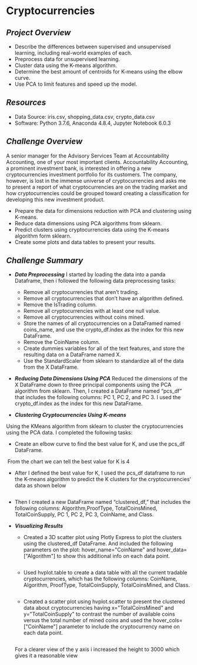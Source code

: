 # Cryptocurrencies

## ***Project Overview***

  * Describe the differences between supervised and unsupervised learning, including real-world examples of each.
  * Preprocess data for unsupervised learning.
  * Cluster data using the K-means algorithm.
  * Determine the best amount of centroids for K-means using the elbow curve.
  * Use PCA to limit features and speed up the model.
  
## ***Resources***

  * Data Source: iris.csv, shopping_data.csv, crypto_data.csv
  * Software: Python 3.7.6, Anaconda 4.8.4, Jupyter Notebook 6.0.3
  
## ***Challenge Overview***

A senior manager for the Advisory Services Team at Accountability Accounting, one of your most important clients. Accountability Accounting, a prominent investment bank, is interested in offering a new cryptocurrencies investment portfolio for its customers. The company, however, is lost in the immense universe of cryptocurrencies and asks me to present a report of what cryptocurrencies are on the trading market and how cryptocurrencies could be grouped toward creating a classification for developing this new investment product.

  * Prepare the data for dimensions reduction with PCA and clustering using K-means.
  * Reduce data dimensions using PCA algorithms from sklearn.
  * Predict clusters using cryptocurrencies data using the K-means algorithm form sklearn.
  * Create some plots and data tables to present your results.
 
## ***Challenge Summary***

* ***Data Preprocessing***
I started by loading the data into a panda Dataframe, then i followed the following data preprocessing tasks:
  * Remove all cryptocurrencies that aren’t trading.
  * Remove all cryptocurrencies that don’t have an algorithm defined.
  * Remove the IsTrading column.
  * Remove all cryptocurrencies with at least one null value.
  * Remove all cryptocurrencies without coins mined.
  * Store the names of all cryptocurrencies on a DataFramed named coins_name, and use the crypto_df.index as the index for this new DataFrame.
  * Remove the CoinName column.
  * Create dummies variables for all of the text features, and store the resulting data on a DataFrame named X.
  * Use the StandardScaler from sklearn to standardize all of the data from the X DataFrame. 

* ***Reducing Data Dimensions Using PCA***
 Reduced the dimensions of the X DataFrame down to three principal components using the PCA algorithm from sklearn. Then, I created a DataFrame named “pcs_df” that includes the following columns: PC 1, PC 2, and PC 3. I used the crypto_df.index as the index for this new DataFrame.

* ***Clustering Cryptocurrencies Using K-means***
 
Using the KMeans algorithm from sklearn to cluster the cryptocurrencies using the PCA data. I completed the following tasks:
  * Create an elbow curve to find the best value for K, and use the pcs_df DataFrame.
  
  ![]()
  From the chart we can tell the best value for K is 4
  
  *  After I defined the best value for K, I used the pcs_df dataframe to run the K-means algorithm to predict the K clusters for the cryptocurrencies’ data as shown below
  
  ![]()
  
  * Then I created a new DataFrame named “clustered_df,” that includes the following columns: Algorithm,ProofType, TotalCoinsMined, TotalCoinSupply, PC 1, PC 2, PC 3, CoinName, and Class.
  
 * ***Visualizing Results***
 
   * Created a 3D scatter plot using Plotly Express to plot the clusters using the clustered_df DataFrame. And included the following parameters on the plot: hover_name="CoinName" and hover_data=["Algorithm"] to show this additional info on each data point.
   
   ![]()
   
   * Used hvplot.table to create a data table with all the current tradable cryptocurrencies, which has the following columns: CoinName, Algorithm, ProofType, TotalCoinSupply, TotalCoinsMined, and Class.
    
    ![]()
    
   * Created a scatter plot using hvplot.scatter to present the clustered data about cryptocurrencies having x="TotalCoinsMined" and y="TotalCoinSupply" to contrast the number of available coins versus the total number of mined coins and used the hover_cols=["CoinName"] parameter to include the cryptocurrency name on each data point.
   
   ![]()
   
   For a clearer view of the y axis i increased the height to 3000 which gives it a reasonable view
   
   ![]()
